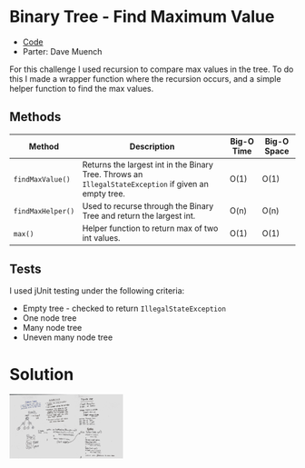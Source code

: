 # Binary Tree - Find Maximum Value
* [Code](../src/main/java/tree)
* Parter: Dave Muench

For this challenge I used recursion to compare max values in the tree.  To do this I made a wrapper function where the recursion occurs, and a simple helper function to find the max values. 

## Methods


| Method               | Description                                                                                             | Big-O Time  | Big-O Space  |
|----------------------|---------------------------------------------------------------------------------------------------------|-------------|--------------|
| `findMaxValue()`     | Returns the largest int in the Binary Tree.  Throws an `IllegalStateException` if given an empty tree.  | O(1)        | O(1)         |
| `findMaxHelper()`    | Used to recurse through the Binary Tree and return the largest int.                                     | O(n)        | O(n)         |
| `max()`              | Helper function to return max of two int values.                                                        | O(1)        | O(1)         |


## Tests
I used jUnit testing under the following criteria:
* Empty tree - checked to return `IllegalStateException`
* One node tree
* Many node tree
* Uneven many node tree


# Solution

  <img src="../assets/binary-tree-find-max-value.jpg"
       alt="White Board Picture"
       style="float: left; margin-right: 10px; width: 200px;" />

